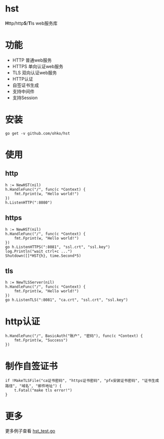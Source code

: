 # hst
**H**ttp/http**S**/**T**ls web服务库

# 功能
- HTTP 普通web服务
- HTTPS 单向认证web服务
- TLS 双向认证web服务
- HTTP认证
- 自签证书生成
- 支持中间件
- 支持Session

# 安装
``` shell
go get -v github.com/ohko/hst
```

# 使用
## http
``` golang
h := NewHST(nil)
h.HandleFunc("/", func(c *Context) {
    fmt.Fprint(w, "Hello world!")
})
h.ListenHTTP(":8080")
```

## https
``` golang
h := NewHST(nil)
h.HandleFunc("/", func(c *Context) {
    fmt.Fprint(w, "Hello world!")
})
go h.ListenHTTPS(":8081", "ssl.crt", "ssl.key")
log.Println("wait ctrl+c ...")
Shutdown([]*HST{h}, time.Second*5)
```

## tls
``` golang
h := NewTLSServer(nil)
h.HandleFunc("/", func(c *Context) {
    fmt.Fprint(w, "Hello world!")
})
go h.ListenTLS(":8081", "ca.crt", "ssl.crt", "ssl.key")
```

# http认证
``` golang
h.HandleFunc("/", BasicAuth("账户", "密码"), func(c *Context) {
    fmt.Fprint(w, "Success")
})
```

# 制作自签证书
``` golang
if !MakeTLSFile("ca证书密码", "https证书密码", "pfx安装证书密码", "证书生成路径", "域名", "邮件地址") {
    t.Fatal("make tls error!")
}
```

# 更多
更多例子查看 [hst_test.go](blob/master/hst_test.go)